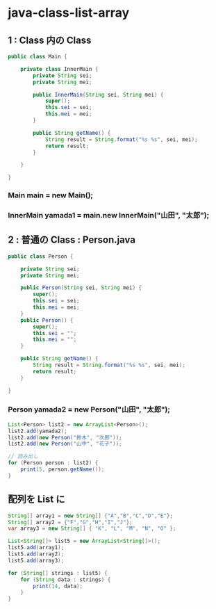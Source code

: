 # java-class-list-array

## 1 : Class 内の Class
```java
public class Main {

    private class InnerMain {
        private String sei;
        private String mei;

        public InnerMain(String sei, String mei) {
            super();
            this.sei = sei;
            this.mei = mei;
        }

        public String getName() {
            String result = String.format("%s %s", sei, mei);
            return result;
        }

    }

}
```
### Main main = new Main();
### InnerMain yamada1 = main.new InnerMain("山田", "太郎");

## 2 : 普通の Class : Person.java
```java
public class Person {

    private String sei;
    private String mei;

    public Person(String sei, String mei) {
        super();
        this.sei = sei;
        this.mei = mei;
    }
    public Person() {
        super();
        this.sei = "";
        this.mei = "";
    }

    public String getName() {
        String result = String.format("%s %s", sei, mei);
        return result;
    }

}
```
### Person yamada2 = new Person("山田", "太郎");
```java
List<Person> list2 = new ArrayList<Person>();
list2.add(yamada2);
list2.add(new Person("鈴木", "次郎"));
list2.add(new Person("山中", "花子"));

// 読み出し
for (Person person : list2) {
    print(5, person.getName());
}
```

## 配列を List に
```java
String[] array1 = new String[] {"A","B","C","D","E"};
String[] array2 = {"F","G","H","I","J"};
var array3 = new String[] { "K", "L", "M", "N", "O" };

List<String[]> list5 = new ArrayList<String[]>();
list5.add(array1);
list5.add(array2);
list5.add(array3);

for (String[] strings : list5) {
    for (String data : strings) {
        print(14, data);
    }
}
```

